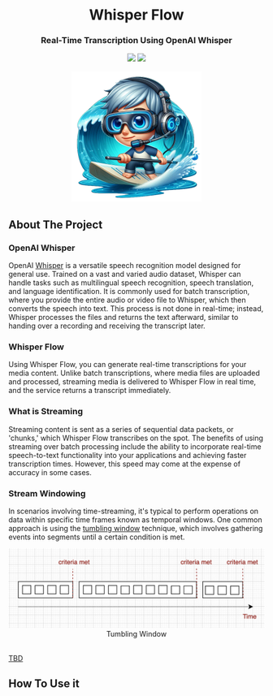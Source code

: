 <div align="center">
<h1 align="center"> Whisper Flow </h1> 
<h3>Real-Time Transcription Using OpenAI Whisper</br></h3>
<img src="https://img.shields.io/badge/Progress-1%25-red"> <img src="https://img.shields.io/badge/Feedback-Welcome-green">
</br>
</br>
<kbd>
<img src="/docs/imgs/whisper-flow.png" width="256px"> 
</kbd>
</div>


## About The Project

### OpenAI Whisper 
OpenAI [Whisper](https://github.com/openai/whisper) is a versatile speech recognition model designed for general use. Trained on a vast and varied audio dataset, Whisper can handle tasks such as multilingual speech recognition, speech translation, and language identification. It is commonly used for batch transcription, where you provide the entire audio or video file to Whisper, which then converts the speech into text. This process is not done in real-time; instead, Whisper processes the files and returns the text afterward, similar to handing over a recording and receiving the transcript later.

### Whisper Flow 
Using Whisper Flow, you can generate real-time transcriptions for your media content. Unlike batch transcriptions, where media files are uploaded and processed, streaming media is delivered to Whisper Flow in real time, and the service returns a transcript immediately.

### What is Streaming
Streaming content is sent as a series of sequential data packets, or 'chunks,' which Whisper Flow transcribes on the spot. The benefits of using streaming over batch processing include the ability to incorporate real-time speech-to-text functionality into your applications and achieving faster transcription times. However, this speed may come at the expense of accuracy in some cases.

### Stream Windowing
In scenarios involving time-streaming, it's typical to perform operations on data within specific time frames known as temporal windows. One common approach is using the [tumbling window](https://learn.microsoft.com/en-us/azure/stream-analytics/stream-analytics-window-functions#tumbling-window) technique, which involves gathering events into segments until a certain condition is met.

<div align="center">
<img src="/docs/imgs/streaming.png"> 
<div>Tumbling Window</div>
</div><br/>

[TBD]()


## How To Use it


